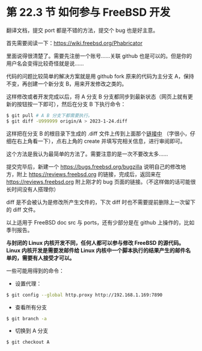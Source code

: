 # 第 22.3 节 如何参与 FreeBSD 开发

翻译文档，提交 port 都是不错的方法，提交个 bug 也是好主意。

首先需要阅读一下：<https://wiki.freebsd.org/Phabricator>

里面说得很清楚了。需要先注册一个账号……关联 github 也是可以的。但是你的用户名会变得比较奇怪就是说……

代码的问题比较简单的解决方案就是用 github fork 原来的代码为主分支 A，保持不变，再创建一个新分支 B，用来开发修改之类的。

这样修改或者开发完成以后，将 A 分支 B 分支都同步到最新状态（网页上就有更新的按钮按一下即可），然后在分支 B 下执行命令：

```sh
$ git pull # A B 分支下都需要执行。
$ git diff -U999999 origin/A > 2023-1-24.diff
```

这样把在分支 B 的根目录下生成的 .diff 文件上传到上面那个[链接中](https://reviews.freebsd.org/differential/) （字很小，仔细在右上角看一下），点右上角的 create 并填写完相关信息，进行审阅即可。

这个方法是我认为最简单的方法了。需要注意的是一次不要改太多……

提交完毕后，新建一个 <https://bugs.freebsd.org/bugzilla> 说明自己的修改地方，附上 <https://reviews.freebsd.org> 的链接，完成后，返回来在 <https://reviews.freebsd.org> 附上刚才的 bug 页面的链接。（不这样做的话可能很长时间没有人搭理你）

diff 是不会被认为是修改所产生文件的，下次 diff 时也不需要提前删除上一次留下的 diff 文件。

以上适用于 FreeBSD doc src 与 ports，还有少部分是在 github 上操作的，比如季刊报告。

**与封闭的 Linux 内核开发不同，任何人都可以参与修改 FreeBSD 的源代码。Linux 内核开发是需要发邮件给 Linux 内核中一个脚本执行的结果产生的邮件名单的，需要有人接受才可以。**

一些可能用得到的命令：

- 设置代理：

```sh
$ git config --global http.proxy http://192.168.1.169:7890
```

- 查看所有分支

```sh
$ git branch -a
```

- 切换到 A 分支

```sh
$ git checkout A
```
